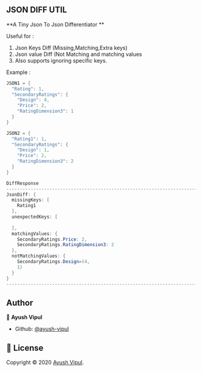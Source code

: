 ## JSON DIFF UTIL


**A Tiny Json To Json Differentiator **

Useful for :
  1. Json Keys Diff (Missing,Matching,Extra keys)
  2. Json value Diff (Not Matching and matching values
  3. Also supports ignoring specific keys.


Example : 
```java
JSON1 = {
  "Rating": 1,
  "SecondaryRatings": {
    "Design": 4,
    "Price": 2,
    "RatingDimension3": 1
  }
}

JSON2 = {
  "Rating1": 1,
  "SecondaryRatings": {
    "Design": 1,
    "Price": 2,
    "RatingDimension3": 2
  }
}

DiffResponse 
-----------------------------------------------------------------------------------
JsonDiff: {
  missingKeys: [
    Rating1
  ],
  unexpectedKeys: [
    
  ],
  matchingValues: {
    SecondaryRatings.Price: 2,
    SecondaryRatings.RatingDimension3: 2
  },
  notMatchingValues: {
    SecondaryRatings.Design=(4,
    1)
  }
}
------------------------------------------------------------------------------------
```
## Author

👤 **Ayush Vipul**

- Github: [@ayush-vipul](https://github.com/ayush-vipul)
  
   
   
  
## 📝 License

Copyright © 2020 [Ayush Vipul](https://github.com/ayush-vipul).<br />

